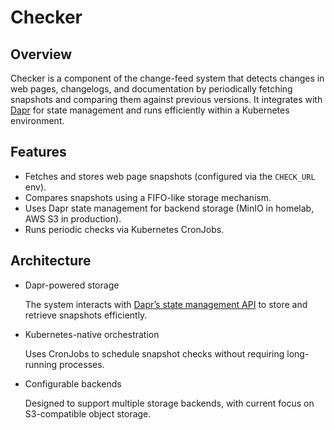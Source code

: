 # Checker

## Overview

Checker is a component of the change-feed system that detects changes in web pages, changelogs, and documentation by periodically fetching snapshots and comparing them against previous versions. It integrates with [Dapr](https://docs.dapr.io/concepts/building-blocks-concept/) for state management and runs efficiently within a Kubernetes environment.

## Features

- Fetches and stores web page snapshots (configured via the `CHECK_URL` env).
- Compares snapshots using a FIFO-like storage mechanism.
- Uses Dapr state management for backend storage (MinIO in homelab, AWS S3 in production).
- Runs periodic checks via Kubernetes CronJobs.

## Architecture

- Dapr-powered storage

    The system interacts with [Dapr’s state management API](https://docs.dapr.io/developing-applications/building-blocks/state-management/state-management-overview/) to store and retrieve snapshots efficiently.

- Kubernetes-native orchestration

    Uses CronJobs to schedule snapshot checks without requiring long-running processes.

- Configurable backends

    Designed to support multiple storage backends, with current focus on S3-compatible object storage.
